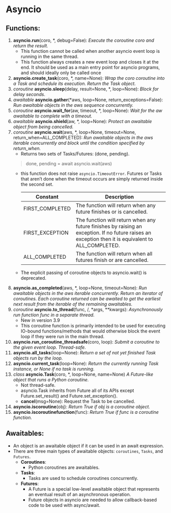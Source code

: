 Asyncio
=======


Functions:
---------
1. **asyncio.run**(coro, *, debug=False): _Execute the coroutine coro and return the result._
   - This function cannot be called when another asyncio event loop is running in the same thread.
   - This function always creates a new event loop and closes it at the end. It should be used as a main entry point 
   for asyncio programs, and should ideally only be called once
2. **asyncio.create_task**(coro, *, name=None): _Wrap the coro coroutine into a Task and schedule its execution. 
   Return the Task object._
3. _coroutine_ **asyncio.sleep**(delay, result=None, *, loop=None): _Block for delay seconds_.
4. _awaitable_ **asyncio.gather**(*aws, loop=None, return_exceptions=False): _Run awaitable objects in the aws 
   sequence concurrently._
5. _coroutine_ **asyncio.wait_for**(aw, timeout, *, loop=None): _Wait for the aw awaitable to complete with a timeout._
6. _awaitable_ **asyncio.shield**(aw, *, loop=None): _Protect an awaitable object from being cancelled._
7. _coroutine_ **asyncio.wait**(aws, *, loop=None, timeout=None, return_when=ALL_COMPLETED):
    _Run awaitable objects in the aws iterable concurrently and block until the condition specified by return_when._
   - Returns two sets of Tasks/Futures: (done, pending).
   > done, pending = await asyncio.wait(aws)
   - this function does not raise `asyncio.TimeoutError`. Futures or Tasks that aren’t done when the timeout occurs are
     simply returned inside the second set.
   
        | Constant | Description  |
        | -------- | ------------ |
        | FIRST_COMPLETED | The function will return when any future finishes or is cancelled. |
        | FIRST_EXCEPTION | The function will return when any future finishes by raising an exception. If no future raises an exception then it is equivalent to ALL_COMPLETED. |
        | ALL_COMPLETED | The function will return when all futures finish or are cancelled. |
   - The explicit passing of coroutine objects to asyncio.wait() is deprecated.
8. **asyncio.as_completed**(aws, *, loop=None, timeout=None): _Run awaitable objects in the aws iterable concurrently. 
   Return an iterator of coroutines. Each coroutine returned can be awaited to get the earliest next result 
   from the iterable of the remaining awaitables._
9. _coroutine_ **asyncio.to_thread**(func, /, *args, **kwargs): _Asynchronously run function func in a separate thread._
    * New in version 3.9
    * This coroutine function is primarily intended to be used for executing IO-bound functions/methods that 
      would otherwise block the event loop if they were run in the main thread.
10. **asyncio.run_coroutine_threadsafe**(coro, loop): _Submit a coroutine to the given event loop. Thread-safe._
11. **asyncio.all_tasks**(loop=None): _Return a set of not yet finished Task objects run by the loop._
12. **asyncio.current_task**(loop=None): _Return the currently running Task instance, or None if no task is running._
13. _class_ **asyncio.Task**(coro, *, loop=None, name=None) _A Future-like object that runs a Python coroutine._
    - Not thread-safe.
    - asyncio.Task inherits from Future all of its APIs except Future.set_result() and Future.set_exception().
    - **cancel**(msg=None): Request the Task to be cancelled.
14. **asyncio.iscoroutine**(obj): _Return True if obj is a coroutine object._  
15. **asyncio.iscoroutinefunction**(func): _Return True if func is a coroutine function._

Awaitables:
----------
- An object is an awaitable object if it can be used in an await expression.
- There are three main types of awaitable objects: `coroutines`, `Tasks`, and `Futures`.
    - **Coroutines**:
        + Python coroutines are awaitables.
    - **Tasks**:
        + Tasks are used to schedule coroutines concurrently.
    - **Futures**:
        + A Future is a special low-level awaitable object that represents an eventual result of 
          an asynchronous operation.
        + Future objects in asyncio are needed to allow callback-based code to be used with async/await.



